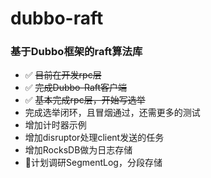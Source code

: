 # dubbo-raft

### 基于Dubbo框架的raft算法库

- ✅ ~~目前在开发rpc层~~
- ✅ ~~完成Dubbo-Raft客户端~~
- ✅ ~~基本完成rpc层，开始写选举~~
- 完成选举闭环，且冒烟通过，还需更多的测试
- 增加计时器示例
- 增加disruptor处理client发送的任务
- 增加RocksDB做为日志存储
- 🚩计划调研SegmentLog，分段存储